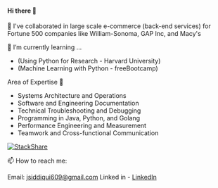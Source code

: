 #### Hi there 👋

💞️ I've collaborated in large scale e-commerce (back-end services) for Fortune 500 companies like William-Sonoma, GAP Inc, and Macy's

🌱 I’m currently learning ... 
- (Using Python for Research - Harvard University)
- (Machine Learning with Python - freeBootcamp)

Area of Expertise 🌱 
- Systems Architecture and Operations 
- Software and Engineering Documentation
- Technical Troubleshooting and Debugging 
- Programming in Java, Python, and Golang
- Performance Engineering and Measurement 
- Teamwork and Cross-functional Communication

[![StackShare](http://img.shields.io/badge/tech-stack-0690fa.svg?style=flat)](https://stackshare.io/jsiddiqui609/my-stack)



📫 How to reach me:

Email: jsiddiqui609@gmail.com 
Linked in - [LinkedIn](https://www.linkedin.com/in/jsdqui/)
